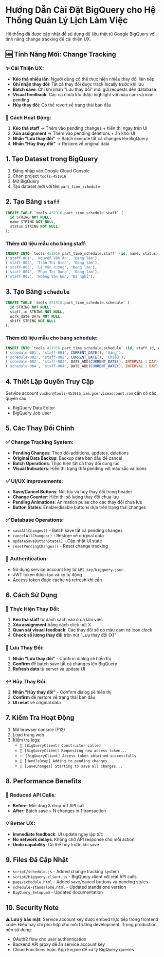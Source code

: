 # Hướng Dẫn Cài Đặt BigQuery cho Hệ Thống Quản Lý Lịch Làm Việc

Hệ thống đã được cập nhật để sử dụng dữ liệu thật từ Google BigQuery với tính năng change tracking để cải thiện UX.

## 🆕 Tính Năng Mới: Change Tracking

### ✨ Cải Thiện UX:
- **Kéo thả nhiều lần**: Người dùng có thể thực hiện nhiều thay đổi liên tiếp
- **Ghi nhận thay đổi**: Tất cả thay đổi được track locally trước khi lưu
- **Batch save**: Chỉ khi nhấn "Lưu thay đổi" mới gửi requests đến database
- **Visual feedback**: Các ca chưa lưu được highlight với màu cam và icon pending
- **Hủy thay đổi**: Có thể revert về trạng thái ban đầu

### 🎯 Cách Hoạt Động:
1. **Kéo thả staff** → Thêm vào pending changes + hiển thị ngay trên UI
2. **Xóa assignment** → Thêm vào pending deletions + ẩn khỏi UI
3. **Nhấn "Lưu thay đổi"** → Batch execute tất cả changes lên BigQuery
4. **Nhấn "Hủy thay đổi"** → Restore về original data

## 1. Tạo Dataset trong BigQuery

1. Đăng nhập vào Google Cloud Console
2. Chọn project `tools-451916`
3. Mở BigQuery
4. Tạo dataset mới với tên `part_time_schedule`

## 2. Tạo Bảng `staff`

```sql
CREATE TABLE `tools-451916.part_time_schedule.staff` (
  id STRING NOT NULL,
  name STRING NOT NULL,
  status STRING NOT NULL
);
```

### Thêm dữ liệu mẫu cho bảng staff:

```sql
INSERT INTO `tools-451916.part_time_schedule.staff` (id, name, status) VALUES
('staff-001', 'Nguyễn Văn An', 'Đang làm'),
('staff-002', 'Trần Thị Bình', 'Đang làm'),
('staff-003', 'Lê Văn Cường', 'Đang làm'),
('staff-004', 'Phạm Thị Dung', 'Đang làm'),
('staff-005', 'Hoàng Văn Em', 'Đã nghỉ');
```

## 3. Tạo Bảng `schedule`

```sql
CREATE TABLE `tools-451916.part_time_schedule.schedule` (
  id STRING NOT NULL,
  staff_id STRING NOT NULL,
  work_date DATE NOT NULL,
  shift STRING NOT NULL
);
```

### Thêm dữ liệu mẫu cho bảng schedule:

```sql
INSERT INTO `tools-451916.part_time_schedule.schedule` (id, staff_id, work_date, shift) VALUES
('schedule-001', 'staff-001', CURRENT_DATE(), 'Sáng'),
('schedule-002', 'staff-002', CURRENT_DATE(), 'Chiều'),
('schedule-003', 'staff-003', DATE_ADD(CURRENT_DATE(), INTERVAL 1 DAY), 'Sáng'),
('schedule-004', 'staff-004', DATE_ADD(CURRENT_DATE(), INTERVAL 1 DAY), 'Tối');
```

## 4. Thiết Lập Quyền Truy Cập

Service account `vuxhon@tools-451916.iam.gserviceaccount.com` cần có các quyền sau:
- BigQuery Data Editor
- BigQuery Job User

## 5. Các Thay Đổi Chính

### ✅ Change Tracking System:
- **Pending Changes**: Theo dõi additions, updates, deletions
- **Original Data Backup**: Backup data ban đầu để cancel
- **Batch Operations**: Thực hiện tất cả thay đổi cùng lúc
- **Visual Indicators**: Hiển thị trạng thái pending với màu sắc và icons

### ✅ UI/UX Improvements:
- **Save/Cancel Buttons**: Nút lưu và hủy thay đổi trong header
- **Change Counter**: Hiển thị số lượng thay đổi chưa lưu
- **Pending Animations**: Animation pulse cho các thay đổi chưa lưu
- **Button States**: Enable/disable buttons dựa trên trạng thái changes

### ✅ Database Operations:
- `saveAllChanges()` - Batch save tất cả pending changes
- `cancelAllChanges()` - Restore về original data
- `updateSaveButtonState()` - Cập nhật UI state
- `resetPendingChanges()` - Reset change tracking

### 🔧 Authentication:
- Sử dụng service account key từ `API_key/bigquery.json`
- JWT token được tạo và ký tự động
- Access token được cache và refresh khi cần

## 6. Cách Sử Dụng

### 📝 Thực Hiện Thay Đổi:
1. **Kéo thả staff** từ danh sách vào ô ca làm việc
2. **Xóa assignment** bằng cách click nút X
3. **Quan sát visual feedback**: Các thay đổi sẽ có màu cam và icon clock
4. **Check số lượng thay đổi** trên nút "Lưu thay đổi (X)"

### 💾 Lưu Thay Đổi:
1. **Nhấn "Lưu thay đổi"** - Confirm dialog sẽ hiển thị
2. **Confirm** để batch save tất cả changes lên BigQuery
3. **Refresh data** từ server và update UI

### ↩️ Hủy Thay Đổi:
1. **Nhấn "Hủy thay đổi"** - Confirm dialog sẽ hiển thị  
2. **Confirm** để restore về trạng thái ban đầu
3. **UI reset** về original data

## 7. Kiểm Tra Hoạt Động

1. Mở browser console (F12)
2. Load trang web
3. Kiểm tra logs:
   - `🔧 [BigQueryClient] Constructor called`
   - `🔑 [BigQueryClient] Requesting new access token...`
   - `✅ [BigQueryClient] Access token obtained successfully`
   - `📝 [HandleDrop] Adding to pending changes...`
   - `💾 [SaveChanges] Starting to save all changes...`

## 8. Performance Benefits

### 🚀 Reduced API Calls:
- **Before**: Mỗi drag & drop = 1 API call
- **After**: Batch save = N changes in 1 transaction

### 💡 Better UX:
- **Immediate feedback**: UI update ngay lập tức
- **No network delays**: Không chờ API response cho mỗi action
- **Undo capability**: Có thể hủy trước khi save

## 9. Files Đã Cập Nhật

- `script/schedule.js` - Added change tracking system
- `script/bigquery-client.js` - BigQuery client với real API calls  
- `page/schedule.html` - Added save/cancel buttons và pending styles
- `schedule-standalone.html` - Updated standalone version
- `BigQuery_Setup.md` - Updated documentation

## 10. Security Note

⚠️ **Lưu ý bảo mật**: Service account key được embed trực tiếp trong frontend code. Điều này chỉ phù hợp cho môi trường development. Trong production, nên sử dụng:
- OAuth2 flow cho user authentication
- Backend API proxy để ẩn service account key
- Cloud Functions hoặc App Engine để xử lý BigQuery queries 